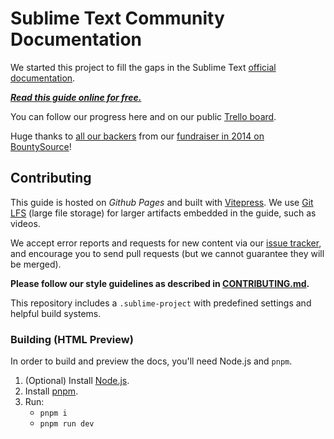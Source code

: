 # Sublime Text Community Documentation

We started this project
to fill the gaps
in the Sublime Text [official documentation][off-docs].

***[Read this guide online for free.][docs]***

You can follow our progress here and
on our public [Trello board][trello].

Huge thanks to [all our backers](./BACKERS.md)
from our [fundraiser in 2014 on BountySource][fundraiser]!


## Contributing

This guide is hosted on _Github Pages_ and
built with [Vitepress][].
We use [Git LFS][] (large file storage)
for larger artifacts
embedded in the guide,
such as videos.

We accept error reports and requests for new content
via our [issue tracker][issues],
and encourage you to send pull requests
(but we cannot guarantee
they will be merged).

**Please follow our style guidelines
as described in [CONTRIBUTING.md](./CONTRIBUTING.md).**

This repository includes a `.sublime-project`
with predefined settings and helpful build systems.


### Building (HTML Preview)

In order to build and preview the docs,
you'll need Node.js and `pnpm`.

1. (Optional) Install [Node.js](https://nodejs.org/en/download).
2. Install [pnpm](https://pnpm.io/installation).
3. Run:
    - `pnpm i`
    - `pnpm run dev`


[off-docs]: https://sublimetext.com/docs/3
[docs]: https://docs.sublimetext.io/
[trello]: https://trello.com/b/ArLlY4X7/sublime-text-unofficial-documentation
[fundraiser]: https://www.bountysource.com/teams/st-undocs/fundraiser
[Git LFS]: https://git-lfs.github.com/
[Vitepress]: https://vitepress.dev/

[issues]: https://github.com/sublimetext-io/docs.sublimetext.io/issues
